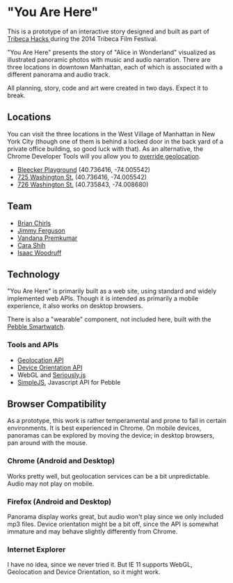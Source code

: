 # "You Are Here"

This is a prototype of an interactive story designed and built as part of [Tribeca Hacks <Mobile>](http://tribecafilm.com/innovation/tribeca-hacks) during the 2014 Tribeca Film Festival.

"You Are Here" presents the story of "Alice in Wonderland" visualized as illustrated panoramic photos with music and audio narration. There are three locations in downtown Manhattan, each of which is associated with a different panorama and audio track.

All planning, story, code and art were created in two days. Expect it to break.

## Locations

You can visit the three locations in the West Village of Manhattan in New York City (though one of them is behind a locked door in the back yard of a private office building, so good luck with that). As an alternative, the Chrome Developer Tools will you allow you to [override geolocation](https://developers.google.com/chrome-developer-tools/docs/mobile-emulation#device-geolocation-overrides).

- [Bleecker Playground](https://www.google.com/maps/place/Bleecker+Playground/@40.7362738,-74.0056037,20z/data=!4m2!3m1!1s0x0:0x689c1c9bf46d0590) (40.736416, -74.005542)
- [725 Washington St.](https://www.google.com/maps/place/40%C2%B044%2709.7%22N+74%C2%B000%2728.4%22W/@40.7359318,-74.0081079,20z/data=!4m3!3m2!1s0x0:0x0!4b1) (40.736416, -74.005542)
- [726 Washington St.](https://www.google.com/maps/place/726+Washington+St/@40.7358593,-74.0086358,19z/data=!4m2!3m1!1s0x89c259eb109b5081:0xa05044a81838e30d) (40.735843, -74.008680)

## Team

- [Brian Chirls](http://chirls.com)
- [Jimmy Ferguson](http://jwjferguson.com/)
- [Vandana Premkumar](https://twitter.com/VandanaHacking)
- [Cara Shih](http://whoisshih.com/)
- [Isaac Woodruff](http://www.isaacwoodruff.com/)

## Technology

"You Are Here" is primarily built as a web site, using standard and widely implemented web APIs. Though it is intended as primarily a mobile experience, it also works on desktop browsers.

There is also a "wearable" component, not included here, built with the [Pebble Smartwatch](https://getpebble.com/).

### Tools and APIs
- [Geolocation API](https://developer.mozilla.org/en-US/docs/WebAPI/Using_geolocation)
- [Device Orientation API](https://developer.mozilla.org/en-US/docs/WebAPI/Detecting_device_orientation)
- WebGL and [Seriously.js](https://github.com/brianchirls/Seriously.js/)
- [SimpleJS](http://simplyjs.io/), Javascript API for Pebble

## Browser Compatibility

As a prototype, this work is rather temperamental and prone to fail in certain environments. It is best experienced in Chrome. On mobile devices, panoramas can be explored by moving the device; in desktop browsers, pan around with the mouse.

### Chrome (Android and Desktop)

Works pretty well, but geolocation services can be a bit unpredictable. Audio may not play on mobile.

### Firefox (Android and Desktop)

Panorama display works great, but audio won't play since we only included mp3 files. Device orientation might be a bit off, since the API is somewhat immature and may behave slightly differently from Chrome.

### Internet Explorer

I have no idea, since we never tried it. But IE 11 supports WebGL, Geolocation and Device Orientation, so it might work.
